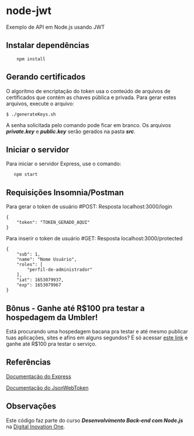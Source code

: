 # node-jwt
Exemplo de API em Node.js usando JWT

## Instalar dependências
```
    npm install
```

## Gerando certificados

O algorítmo de encriptação do token usa o conteúdo de arquivos de certificados que contém as chaves pública e privada. Para gerar estes arquivos, execute o arquivo:

```
$ ./generateKeys.sh
```
A senha solicitada pelo comando pode ficar em branco. Os arquivos **_private.key_** e **_public.key_** serão gerados na pasta **_src_**.

## Iniciar o servidor
Para iniciar o servidor Express, use o comando:

```
   npm start
```

## Requisições Insomnia/Postman
Para gerar o token de usuário
#POST: Resposta
   localhost:3000/login
```
{
	"token": "TOKEN_GERADO_AQUI"
}
```
Para inserir o token de usuário
#GET: Resposta
   localhost:3000/protected
```
{
	"sub": 1,
	"name": "Nome Usuário",
	"roles": [
		"perfil-de-administrador"
	],
	"iat": 1653079937,
	"exp": 1653079967
}
```



## Bônus - Ganhe até R$100 pra testar a hospedagem da Umbler!
Está procurando uma hospedagem bacana pra testar e até mesmo publicar tuas aplicações, sites e afins em alguns segundos? É só acessar [este link](http://bit.ly/CreditosNaUmbler) e ganhe até R$100 pra testar o serviço. 


## Referências
[Documentação do Express](https://expressjs.com)

[Documentação do JsonWebToken](https://github.com/auth0/node-jsonwebtoken)

## Observações
Este código faz parte do curso **_Desenvolvimento Back-end com Node.js_** na [Digital Inovation One](https://digitalinnovation.one).
